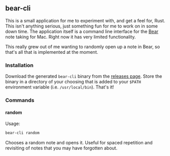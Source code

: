 ## bear-cli

This is a small application for me to experiment with, and get a feel for, Rust. This isn't anything serious, just something fun for me to work on in some down time. The application itself is a command line interface for the [Bear](https://bear.app/) note taking for Mac. Right now it has very limited functionality.

This really grew out of me wanting to randomly open up a note in Bear, so that's all that is implemented at the moment.

### Installation

Download the generated `bear-cli` binary from the [releases page](https://github.com/jerkeeler/bear-cli/releases). Store the binary in a directory of your choosing that is added to your `$PATH` environment variable (i.e. `/usr/local/bin`). That's it!

### Commands

#### random

Usage:

```bash
bear-cli random
```

Chooses a random note and opens it. Useful for spaced repetition and revisiting of notes that you may have forgotten about.

